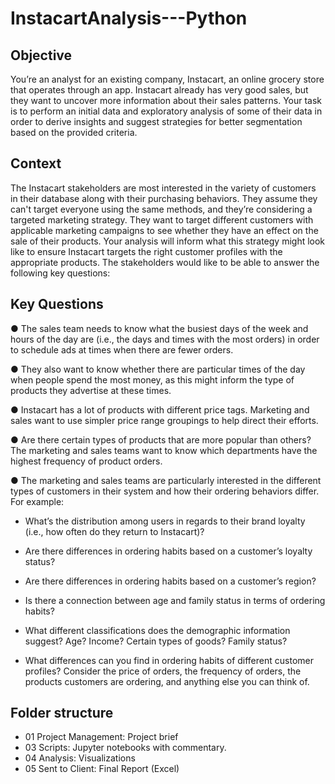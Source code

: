 # InstacartAnalysis---Python

## Objective


You’re an analyst for an existing company, Instacart, an online grocery store
that operates through an app. Instacart already has very good sales, but they
want to uncover more information about their sales patterns. Your task is to
perform an initial data and exploratory analysis of some of their data in order
to derive insights and suggest strategies for better segmentation based on
the provided criteria.


## Context


The Instacart stakeholders are most interested in the variety of customers in their database
along with their purchasing behaviors. They assume they can't target everyone using the
same methods, and they’re considering a targeted marketing strategy. They want to target
different customers with applicable marketing campaigns to see whether they have an effect
on the sale of their products. Your analysis will inform what this strategy might look like to
ensure Instacart targets the right customer profiles with the appropriate products. The
stakeholders would like to be able to answer the following key questions:


## Key Questions


● The sales team needs to know what the busiest days of the week and hours of the
day are (i.e., the days and times with the most orders) in order to schedule ads at
times when there are fewer orders.

● They also want to know whether there are particular times of the day when people
spend the most money, as this might inform the type of products they advertise at
these times.

● Instacart has a lot of products with different price tags. Marketing and sales want to
use simpler price range groupings to help direct their efforts.

● Are there certain types of products that are more popular than others? The marketing
and sales teams want to know which departments have the highest frequency of
product orders.

● The marketing and sales teams are particularly interested in the different types of
customers in their system and how their ordering behaviors differ. For example:

  - What’s the distribution among users in regards to their brand loyalty (i.e., how
 often do they return to Instacart)?

  - Are there differences in ordering habits based on a customer’s loyalty status?

  - Are there differences in ordering habits based on a customer’s region?

  - Is there a connection between age and family status in terms of ordering
 habits?

  - What different classifications does the demographic information suggest?
 Age? Income? Certain types of goods? Family status?

  - What differences can you find in ordering habits of different customer
 profiles? Consider the price of orders, the frequency of orders, the products
 customers are ordering, and anything else you can think of.


## Folder structure


-   01 Project Management: Project brief
-   03 Scripts: Jupyter notebooks with commentary.
-   04 Analysis: Visualizations 
-   05 Sent to Client: Final Report (Excel)

